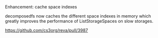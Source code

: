 Enhancement: cache space indexes

decomposedfs now caches the different space indexes in memory which greatly improves the performance of ListStorageSpaces on slow storages.

https://github.com/cs3org/reva/pull/3987
